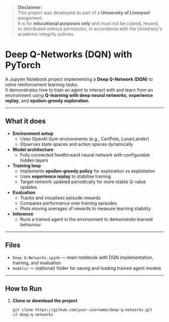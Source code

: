 > **Disclaimer:**  
> This project was developed as part of a **University of Liverpool** assignment.  
> It is for **educational purposes only** and must not be copied, reused, or distributed without permission, in accordance with the University's academic integrity policies.

# Deep Q-Networks (DQN) with PyTorch

A Jupyter Notebook project implementing a **Deep Q-Network (DQN)** to solve reinforcement learning tasks.  
It demonstrates how to train an agent to interact with and learn from an environment using **Q-learning with deep neural networks**, **experience replay**, and **epsilon-greedy exploration**.

---

## What it does
- **Environment setup**
  - Uses OpenAI Gym environments (e.g., CartPole, LunarLander)
  - Observes state spaces and action spaces dynamically
- **Model architecture**
  - Fully connected feedforward neural network with configurable hidden layers
- **Training loop**
  - Implements **epsilon-greedy policy** for exploration vs exploitation
  - Uses **experience replay** to stabilise training
  - Target network updated periodically for more stable Q-value updates
- **Evaluation**
  - Tracks and visualises episode rewards
  - Compares performance over training episodes
  - Plots moving averages of rewards to measure learning stability
- **Inference**
  - Runs a trained agent in the environment to demonstrate learned behaviour

---

## Files
- `Deep Q-Networks.ipynb` — main notebook with DQN implementation, training, and evaluation  
- `models/` — (optional) folder for saving and loading trained agent models

---

## How to Run
1. **Clone or download the project**
   ```bash
   git clone https://github.com/your-username/deep-q-networks.git
   cd deep-q-networks
